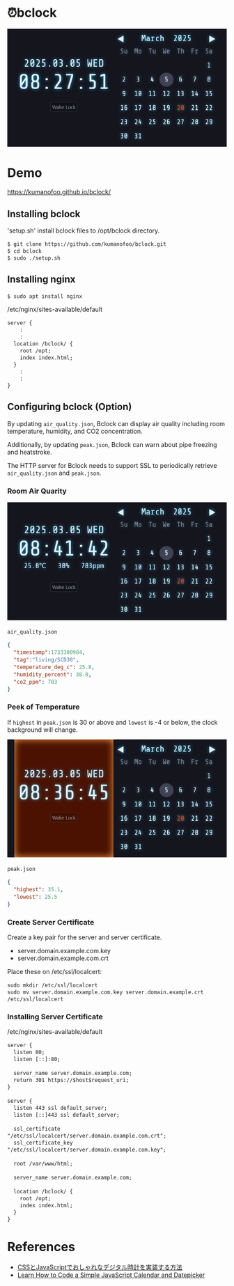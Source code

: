 # ⏰️bclock

![Screenshot landscape](./screenshot/bclock_landscape.png)

# Demo
https://kumanofoo.github.io/bclock/

## Installing bclock

'setup.sh' install bclock files to /opt/bclock directory.
```console
$ git clone https://github.com/kumanofoo/bclock.git
$ cd bclock
$ sudo ./setup.sh
```

## Installing nginx
```console
$ sudo apt install nginx
```

/etc/nginx/sites-available/default
```nginx
server {
    :
    :
  location /bclock/ {
    root /opt;
    index index.html;
  }
    :
    :
}
```


## Configuring bclock (Option)
By updating `air_quality.json`, Bclock can display air quality including room temperature, humidity, and CO2 concentration.


Additionally, by updating `peak.json`, Bclock can warn about pipe freezing and heatstroke.



The HTTP server for Bclock needs to support SSL to periodically retrieve `air_quality.json` and `peak.json`.

### Room Air Quarity
![Screenshot air quality](./screenshot/bclock_air_quality.png)

`air_quality.json`
```JSON
{
  "timestamp":1733300984,
  "tag":"living/SCD30",
  "temperature_deg_c": 25.8,
  "humidity_percent": 38.0,
  "co2_ppm": 783
}
```

### Peek of Temperature
If `highest` in `peak.json` is 30 or above and `lowest` is -4 or below, the clock background will change.

![Screenshot heatstroke](./screenshot/bclock_heatstroke.png)

`peak.json`
```JSON
{
  "highest": 35.1,
  "lowest": 25.5
}
```

### Create Server Certificate
Create a key pair for the server and server certificate.
- server.domain.example.com.key
- server.domain.example.com.crt

Place these on /etc/ssl/localcert:
```console
sudo mkdir /etc/ssl/localcert
sudo mv server.domain.example.com.key server.domain.example.crt /etc/ssl/localcert
```

### Installing Server Certificate
/etc/nginx/sites-available/default
```nginx
server {
  listen 80;
  listen [::]:80;
   
  server_name server.domain.example.com;
  return 301 https://$host$request_uri;
}

server {
  listen 443 ssl default_server;
  listen [::]443 ssl default_server;
   
  ssl_certificate     "/etc/ssl/localcert/server.domain.example.com.crt";
  ssl_certificate_key "/etc/ssl/localcert/server.domain.example.com.key";
   
  root /var/www/html;
   
  server_name server.domain.example.com;

  location /bclock/ {
    root /opt;
    index index.html;
  }
}
```



# References
- [CSSとJavaScriptでおしゃれなデジタル時計を実装する方法](https://web-dev.tech/front-end/javascript/digital-clock/)
- [Learn How to Code a Simple JavaScript Calendar and Datepicker](https://webdesign.tutsplus.com/learn-how-to-code-a-simple-javascript-calendar-and-datepicker--cms-108322t)

